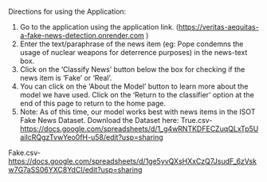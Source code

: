  Directions for using the Application:
1. Go to the application using the application link. (https://veritas-aequitas-a-fake-news-detection.onrender.com )
2. Enter the text/paraphrase of the news item (eg: Pope condemns the usage of nuclear weapons for deterrence purposes) in the news-text box.
3. Click on the ‘Classify News’ button below the box for checking if the news item is ‘Fake’ or ‘Real’.
4. You can click on the ‘About the Model’ button to learn more about the model we have used. Click on the ‘Return to the classifier’ option at the end of this page to return to the home page.
5. Note: As of this time, our model works best with news items in the ISOT Fake News Dataset. 
Download the Dataset here:
True.csv- https://docs.google.com/spreadsheets/d/1_g4wRNTKDFECZuqQLxTp5UaiIcRQgzTvwYeo0fH-u58/edit?usp=sharing

Fake.csv- https://docs.google.com/spreadsheets/d/1ge5yvQXsHXxCzQ7JsudF_6zVskw7G7aSS06YXC8YdCI/edit?usp=sharing
 
